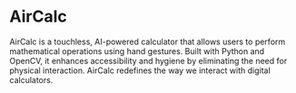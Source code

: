 # AirCalc
AirCalc is a touchless, AI-powered calculator that allows users to perform mathematical operations using hand gestures. Built with Python and OpenCV, it enhances accessibility and hygiene by eliminating the need for physical interaction. AirCalc redefines the way we interact with digital calculators.
